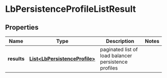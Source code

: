 # LbPersistenceProfileListResult

## Properties
Name | Type | Description | Notes
------------ | ------------- | ------------- | -------------
**results** | [**List&lt;LbPersistenceProfile&gt;**](LbPersistenceProfile.md) | paginated list of load balancer persistence profiles | 
